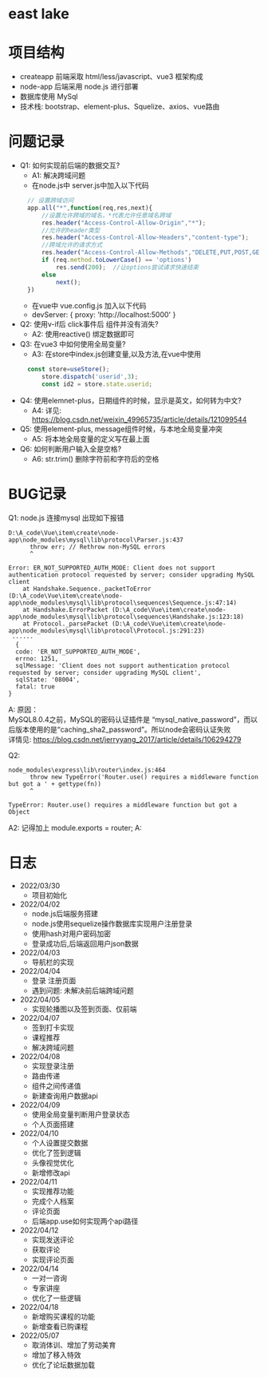 # east lake

# 项目结构
- createapp 前端采取 html/less/javascript、vue3 框架构成
- node-app  后端采用 node.js 进行部署
- 数据库使用 MySql
- 技术栈: bootstrap、element-plus、Squelize、axios、vue路由

# 问题记录
- Q1: 如何实现前后端的数据交互?  
  - A1: 解决跨域问题
  - 在node.js中 server.js中加入以下代码
  ```javascript
    // 设置跨域访问
    app.all("*",function(req,res,next){
        //设置允许跨域的域名，*代表允许任意域名跨域
        res.header("Access-Control-Allow-Origin","*");
        //允许的header类型
        res.header("Access-Control-Allow-Headers","content-type");
        //跨域允许的请求方式 
        res.header("Access-Control-Allow-Methods","DELETE,PUT,POST,GET,OPTIONS");
        if (req.method.toLowerCase() == 'options')
            res.send(200);  //让options尝试请求快速结束
        else
            next();
    })
  ```
  - 在vue中 vue.config.js 加入以下代码
  - devServer: { proxy: 'http://localhost:5000' }
- Q2: 使用v-if后 click事件后 组件并没有消失?
  - A2: 使用reactive() 绑定数据即可  
- Q3: 在vue3 中如何使用全局变量?
  - A3: 在store中index.js创建变量,以及方法,在vue中使用
  ```javascript
    const store=useStore();
		store.dispatch('userid',3);
		const id2 = store.state.userid; 
  ```
- Q4: 使用elemnet-plus，日期组件的时候，显示是英文，如何转为中文?
  - A4: 详见: https://blog.csdn.net/weixin_49965735/article/details/121099544
- Q5: 使用element-plus, message组件时候，与本地全局变量冲突
  - A5: 将本地全局变量的定义写在最上面
- Q6: 如何判断用户输入全是空格?
  - A6: str.trim() 删除字符前和字符后的空格

# BUG记录
Q1: node.js 连接mysql 出现如下报错
```
D:\A_code\Vue\item\create\node-app\node_modules\mysql\lib\protocol\Parser.js:437
      throw err; // Rethrow non-MySQL errors
      ^

Error: ER_NOT_SUPPORTED_AUTH_MODE: Client does not support authentication protocol requested by server; consider upgrading MySQL client
    at Handshake.Sequence._packetToError (D:\A_code\Vue\item\create\node-app\node_modules\mysql\lib\protocol\sequences\Sequence.js:47:14)
    at Handshake.ErrorPacket (D:\A_code\Vue\item\create\node-app\node_modules\mysql\lib\protocol\sequences\Handshake.js:123:18)
    at Protocol._parsePacket (D:\A_code\Vue\item\create\node-app\node_modules\mysql\lib\protocol\Protocol.js:291:23)
 ······
  {
  code: 'ER_NOT_SUPPORTED_AUTH_MODE',
  errno: 1251,
  sqlMessage: 'Client does not support authentication protocol requested by server; consider upgrading MySQL client',
  sqlState: '08004',
  fatal: true
}
```
A: 原因：  
 MySQL8.0.4之前，MySQL的密码认证插件是 “mysql_native_password”，而以后版本使用的是“caching_sha2_password”。所以node会密码认证失败  
 详情见: https://blog.csdn.net/jerryyang_2017/article/details/106294279  

Q2: 
```
node_modules\express\lib\router\index.js:464
      throw new TypeError('Router.use() requires a middleware function but got a ' + gettype(fn))       
      ^

TypeError: Router.use() requires a middleware function but got a Object
```
A2: 记得加上 module.exports = router;
A: 
# 日志
- 2022/03/30
  - 项目初始化
- 2022/04/02
  - node.js后端服务搭建
  - node.js使用sequelize操作数据库实现用户注册登录
  - 使用hash对用户密码加密
  - 登录成功后,后端返回用户json数据
- 2022/04/03
  - 导航栏的实现
- 2022/04/04
  - 登录 注册页面
  - 遇到问题: 未解决前后端跨域问题
- 2022/04/05
  - 实现轮播图以及签到页面、仅前端
- 2022/04/07
  - 签到打卡实现
  - 课程推荐
  - 解决跨域问题
- 2022/04/08
  - 实现登录注册
  - 路由传递
  - 组件之间传递值
  - 新建查询用户数据api
- 2022/04/09
  - 使用全局变量判断用户登录状态
  - 个人页面搭建
- 2022/04/10
  - 个人设置提交数据
  - 优化了签到逻辑
  - 头像视觉优化
  - 新增修改api
- 2022/04/11
  - 实现推荐功能
  - 完成个人档案
  - 评论页面
  - 后端app.use如何实现两个api路径
- 2022/04/12
  - 实现发送评论
  - 获取评论
  - 实现评论页面
- 2022/04/14
  - 一对一咨询
  - 专家讲座
  - 优化了一些逻辑
- 2022/04/18
  - 新增购买课程的功能
  - 新增查看已购课程
- 2022/05/07
  - 取消体训、增加了劳动美育
  - 增加了移入特效
  - 优化了论坛数据加载
